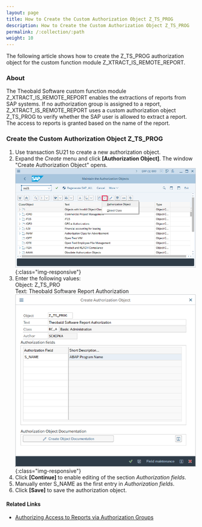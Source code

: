 ```yaml
---
layout: page
title: How to Create the Custom Authorization Object Z_TS_PROG
description: How to Create the Custom Authorization Object Z_TS_PROG
permalink: /:collection/:path
weight: 10
---
```


The following article shows how to create the Z_TS_PROG authorization object for the custom function module Z_XTRACT_IS_REMOTE_REPORT.<br>

### About
The Theobald Software custom function module Z_XTRACT_IS_REMOTE_REPORT enables the extractions of reports from SAP systems.
If no authorization group is assigned to a report, Z_XTRACT_IS_REMOTE_REPORT uses a custom authorization object Z_TS_PROG to verify whether the SAP user is allowed to extract a report. 
The access to reports is granted based on the name of the report.


### Create the Custom Authorization Object Z_TS_PROG

1. Use transaction SU21 to create a new authorization object.
2. Expand the *Create* menu and click **[Authorization Object]**. The window "Create Authorization Object" opens.<br>
![report-authorization-object](/img/contents/sap-authority-object.png){:class="img-responsive"}
3. Enter the following values:<br>
Object: Z_TS_PRO<br>
Text: Theobald Software Report Authorization<br>
![report-create-authorization-object](/img/contents/sap-create-authorization-object.png){:class="img-responsive"}
4. Click **[Continue]** to enable editing of the section *Authorization fields*.
5. Manually enter S_NAME as the first entry in *Authorization fields*. 
6. Click **[Save]** to save the authorization object.


#### Related Links
- [Authorizing Access to Reports via Authorization Groups](./authorizing-access-to-specific-reports)